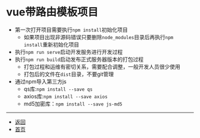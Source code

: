 # vue带路由模板项目

- 第一次打开项目需要执行`npm install`初始化项目
  - 如果项目出现非源码错误只要删除`node_modules`目录后再执行`npm install`重新初始化项目
- 执行`npm run serve`启动开发服务进行开发过程
- 执行`npm run build`启动发布正式服务器版本的打包过程
  - 打包过程和运维有密切关系，需要配合调整，一般开发人员很少使用
  - 打包后的文件在`dist`目录，不要git管理
- 通过npm导入第三方js
  - qs库:`npm install --save qs`
  - axios库:`npm install --save axios`
  - md5加密库：`npm install --save js-md5`

---

- [返回](https://github.com/karl1901/studyword/blob/master/%E5%A4%A7%E4%BA%8C%E5%AD%A6%E4%B9%A0%E7%9F%A5%E8%AF%86%E7%82%B9/web/vue/README.md)
- [首页](https://github.com/karl1901/studyword/blob/master/README.MD)  
